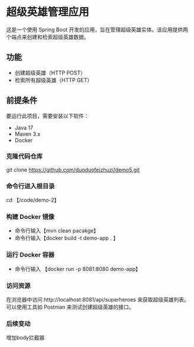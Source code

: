 # 超级英雄管理应用

这是一个使用 Spring Boot 开发的应用，旨在管理超级英雄实体。该应用提供两个端点来创建和检索超级英雄数据。

## 功能
- 创建超级英雄（HTTP POST）
- 检索所有超级英雄（HTTP GET）

## 前提条件
要运行此项目，需要安装以下软件：
- Java 17
- Maven 3.x
- Docker

### 克隆代码仓库
git clone <https://github.com/duoduofeizhuzi/demo5.git>


### 命令行进入根目录
cd 【/code/demo-2】

### 构建 Docker 镜像
- 命令行输入【mvn clean pacakge】
- 命令行输入【docker build -t demo-app . 】
### 运行 Docker 容器
- 命令行输入 【docker run -p 8081:8080 demo-app】

### 访问资源
在浏览器中访问 http://localhost:8081/api/superheroes 来获取超级英雄列表。可以使用工具如 Postman 来测试创建超级英雄的接口。

### 后续变动
增加body拦截器
